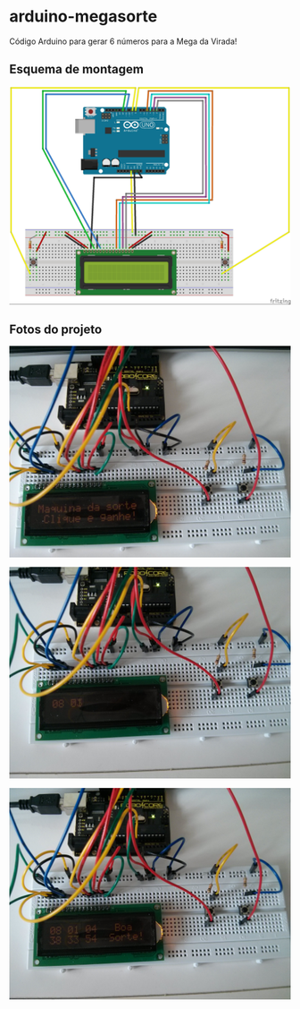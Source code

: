 arduino-megasorte
=================

Código Arduino para gerar 6 números para a Mega da Virada!

## Esquema de montagem

![Tela inicial](https://raw.githubusercontent.com/gustavopaes/arduino-megasorte/master/breadboard/megasorte_bb.jpg)

## Fotos do projeto

![Tela inicial](https://raw.githubusercontent.com/gustavopaes/arduino-megasorte/master/example/tela-inicial.jpg)

![Sorteando números, com um pouco de suspense](https://raw.githubusercontent.com/gustavopaes/arduino-megasorte/master/example/sorteando-numeros.jpg)

![Números finais sorteados](https://raw.githubusercontent.com/gustavopaes/arduino-megasorte/master/example/numeros-sorteados.jpg)
